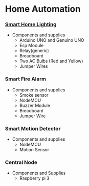 # Home Automation
### [Smart Home Lighting](https://create.arduino.cc/projecthub/iotboys/control-home-appliance-from-internet-using-arduino-and-wifi-f65e10)
- Components and supplies
  - Arduino UNO and Genuino UNO
  - Esp Module
  - Relay(generic)
  - Breadboard
  - Two AC Bulbs (Red and Yellow)
  - Jumper Wires
### Smart Fire Alarm
- Components and supplies
  - Smoke sensor
  - NodeMCU
  - Buzzer Module
  - Breadboard
  - Jumper Wire
### Smart Motion Detector
- Components and supplies
  - NodeMCU
  - Motion Sensor
### Central Node
- Components and Supplies
  - Raspberry pi 3
